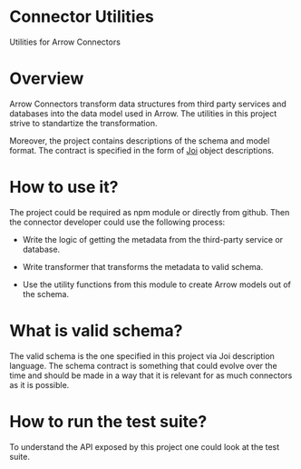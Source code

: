 # Connector Utilities

Utilities for Arrow Connectors

# Overview

Arrow Connectors transform data structures from third party services and databases into the data model used in Arrow. The utilities in this project strive to standartize the transformation.

Moreover, the project contains descriptions of the schema and model format. The contract is specified in the form of [Joi](https://github.com/hapijs/joi) object descriptions.

# How to use it? 

The project could be required as npm module or directly from github. Then the connector developer could use the following process:

* Write the logic of getting the metadata from the third-party service or database. 

* Write transformer that transforms the metadata to valid schema. 

* Use the utility functions from this module to create Arrow models out of the schema.

# What is valid schema?

The valid schema is the one specified in this project via Joi description language. The schema contract is something that could evolve over the time and should be made in a way that it is relevant for as much connectors as it is possible.


# How to run the test suite?

To understand the API exposed by this project one could look at the test suite.